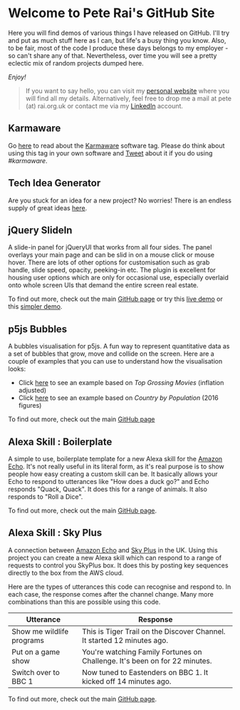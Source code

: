 # Welcome to Pete Rai's GitHub Site

Here you will find demos of various things I have released on GitHub. I'll try
and put as much stuff here as I can, but life's a busy thing you know. Also, to
be fair, most of the code I produce these days belongs to my employer - so can't
share any of that. Nevertheless, over time you will see a pretty eclectic mix of
random projects dumped here.

_Enjoy!_

> If you want to say hello, you can visit my [personal website](http://www.rai.org.uk)
> where you will find all my details. Alternatively, feel free to drop me a mail at
> pete (at) rai.org.uk or contact me via my [LinkedIn](https://www.linkedin.com/in/raipete/)
> account.

## Karmaware

Go [here](https://pete-rai.github.io/karmaware) to read about the [Karmaware](https://pete-rai.github.io/karmaware) software tag.
Please do think about using this tag in your own software and [Tweet](https://twitter.com/)
about it if you do using _#karmaware_.

## Tech Idea Generator

Are you stuck for an idea for a new project? No worries! There is an endless supply of great ideas [here](https://pete-rai.github.io/tech-ideas/idea.html).

## jQuery SlideIn

A slide-in panel for jQueryUI that works from all four sides. The panel overlays your main page and can be slid in on a mouse click or mouse hover. There are lots of other options for customisation such as grab handle, slide speed, opacity, peeking-in etc. The plugin is excellent for housing user options which are only for occasional use, especially overlaid onto whole screen UIs that demand the entire screen real estate.

To find out more, check out the main [GitHub page](https://github.com/pete-rai/jquery-slidein) or try this [live demo](https://pete-rai.github.io/jquery-slidein/sample-slidein-full.html) or this [simpler demo](https://pete-rai.github.io/jquery-slidein/sample-slidein-basic.html).

## p5js Bubbles

A bubbles visualisation for p5js. A fun way to represent quantitative data as a set of bubbles
that grow, move and collide on the screen. Here are a couple of examples that you can use to understand how the visualisation looks:

* Click [here](https://pete-rai.github.io/p5js-bubbles/sample-bubbles.html?movies) to see an example based on _Top Grossing Movies_ (inflation adjusted)
* Click [here](https://pete-rai.github.io/p5js-bubbles/sample-bubbles.html?populations) to see an example based on _Country by Population_ (2016 figures)

To find out more, check out the main [GitHub page](https://github.com/pete-rai/p5js-bubbles)

## Alexa Skill : Boilerplate

A simple to use, boilerplate template for a new Alexa skill for the [Amazon Echo](https://en.wikipedia.org/wiki/Amazon_Echo). It's not really useful in its literal form, as it's real purpose is to show people how easy creating a custom skill can be. It basically allows your Echo to respond to utterances like "How does a duck go?" and Echo responds "Quack, Quack". It does this for a range of animals. It also responds to "Roll a Dice".

To find out more, check out the main [GitHub page](https://github.com/pete-rai/alexa-skill-boilerplate).

## Alexa Skill : Sky Plus

A connection between [Amazon Echo](https://en.wikipedia.org/wiki/Amazon_Echo) and [Sky Plus](https://en.wikipedia.org/wiki/Sky%2B) in the UK. Using this project you can create
a new Alexa skill which can respond to a range of requests to control you SkyPlus box. It
does this by posting key sequences directly to the box from the AWS cloud.

Here are the types of utterances this code can recognise and respond to. In each case, the response comes after the channel change. Many more combinations than this are possible using this code.

| Utterance | Response |
| --- | --- |
| Show me wildlife programs | This is Tiger Trail on the Discover Channel. It started 12 minutes ago. |
| Put on a game show | You're watching Family Fortunes on Challenge. It's been on for 22 minutes.  |
| Switch over to BBC 1 | Now tuned to Eastenders on BBC 1. It kicked off 14 minutes ago. |

To find out more, check out the main [GitHub page](https://github.com/pete-rai/alexa-skill-skyplus).

